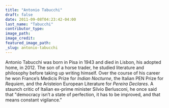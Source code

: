```yaml
---
title: "Antonio Tabucchi"
draft: false
date: 2011-09-08T04:23:42-04:00
last_name: "Tabucchi"
contributor_type:
image_path:
image_credit:
featured_image_path:
_slug: antonio-tabucchi
---
```


Antonio Tabucchi was born in Pisa in 1943 and died in Lisbon, his adopted home, in 2012. The son of a horse trader, he studied literature and philosophy before taking up writing himself. Over the course of his career he won France’s Medicis Prize for _Indian Nocturne_, the Italian PEN Prize for _Requiem_, and the Aristeion European Literature for _Pereira Declares_. A staunch critic of Italian ex-prime minister Silvio Berlusconi, he once said that "democracy isn’t a state of perfection, it has to be improved, and that means constant vigilance."

